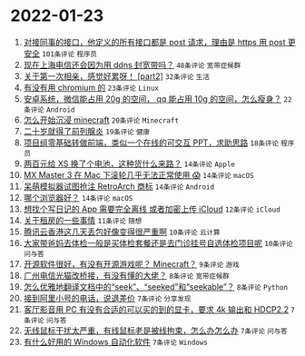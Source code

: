 # 2022-01-23

1. [对接同事的接口，他定义的所有接口都是 post 请求，理由是 https 用 post 更安全](https://www.v2ex.com/t/830030) `101条评论` `程序员`
1. [现在上海电信还会因为用 ddns 封宽带吗？](https://www.v2ex.com/t/830018) `48条评论` `宽带症候群`
1. [关于第一次相亲，感觉好累呀！ [part2]](https://www.v2ex.com/t/830021) `32条评论` `生活`
1. [有没有用 chromium 的](https://www.v2ex.com/t/830020) `23条评论` `Linux`
1. [安卓系统，微信能占用 20g 的空间， qq 能占用 10g 的空间，怎么瘦身？](https://www.v2ex.com/t/830047) `22条评论` `Android`
1. [怎么开始沉浸 minecraft](https://www.v2ex.com/t/830051) `20条评论` `Minecraft`
1. [二十岁就得了前列腺炎](https://www.v2ex.com/t/830016) `19条评论` `健康`
1. [项目组零基础转做前端，类似一个在线的可交互 PPT，求助思路](https://www.v2ex.com/t/830043) `18条评论` `程序员`
1. [两百元给 XS 换了个电池，这种货什么来路？](https://www.v2ex.com/t/830083) `14条评论` `Apple`
1. [MX Master 3 在 Mac 下滚轮几乎无法正常使用 😱](https://www.v2ex.com/t/830057) `14条评论` `macOS`
1. [呆萌模拟器试图抢注 RetroArch 商标](https://www.v2ex.com/t/830033) `14条评论` `Android`
1. [哪个浏览器好？](https://www.v2ex.com/t/830048) `14条评论` `macOS`
1. [想找个写日记的 App 需要完全离线 或者加密上传 iCloud](https://www.v2ex.com/t/830019) `12条评论` `iCloud`
1. [关于租房的一些事情](https://www.v2ex.com/t/830055) `11条评论` `随想`
1. [腾讯云香港这几天丢包好像变得很严重啊](https://www.v2ex.com/t/830044) `10条评论` `云计算`
1. [大家带爸妈去体检一般是买体检套餐还是去门诊挂号自选体检项目呢](https://www.v2ex.com/t/830036) `10条评论` `问与答`
1. [开源软件很好，有没有开源游戏呢？ Minecraft？](https://www.v2ex.com/t/830064) `9条评论` `游戏`
1. [广州电信光猫改桥接，有没有懂的大佬？](https://www.v2ex.com/t/830073) `8条评论` `宽带症候群`
1. [怎么优雅地翻译文档中的“seek”、“seeked”和“seekable”？](https://www.v2ex.com/t/830061) `8条评论` `Python`
1. [接到阿里小号的电话，说退差价](https://www.v2ex.com/t/830082) `7条评论` `分享发现`
1. [客厅影音用 PC 有没有合适的可以买的到的显卡，要求 4k 输出和 HDCP2.2](https://www.v2ex.com/t/830072) `7条评论` `问与答`
1. [无线鼠标干扰太严重，有线鼠标老是被线拘束，怎么办怎么办](https://www.v2ex.com/t/830066) `7条评论` `问与答`
1. [有什么好用的 Windows 自动化软件](https://www.v2ex.com/t/830029) `7条评论` `Windows`
